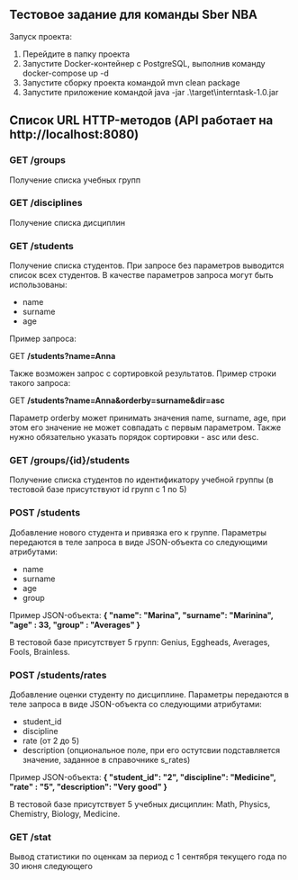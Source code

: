 ## Тестовое задание для команды Sber NBA

Запуск проекта:
1. Перейдите в папку проекта
2. Запустите Docker-контейнер с PostgreSQL, выполнив команду docker-compose up -d
3.  Запустите сборку проекта командой mvn clean package
4.  Запустите приложение командой java -jar .\target\interntask-1.0.jar

## Список URL HTTP-методов (API работает на http://localhost:8080)

### GET /groups
Получение списка учебных групп

### GET /disciplines
Получение списка дисциплин

### GET /students
Получение списка студентов. При запросе без параметров выводится список всех студентов. 
В качестве параметров запроса могут быть использованы:
- name
- surname
- age

Пример запроса:

GET **/students?name=Anna**

Также возможен запрос с сортировкой результатов. Пример строки такого запроса:

GET **/students?name=Anna&orderby=surname&dir=asc**

Параметр orderby может принимать значения name, surname, age, при этом его значение не может совпадать с первым параметром. Также нужно обязательно указать порядок сортировки - asc или desc.

### GET /groups/{id}/students
Получение списка студентов по идентификатору учебной группы (в тестовой базе присутствуют id групп с 1 по 5)

### POST /students
Добавление нового студента и привязка его к группе.
Параметры передаются в теле запроса в виде JSON-объекта со следующими атрибутами:
* name
* surname
* age
* group

Пример JSON-объекта:
**{
"name": "Marina",
"surname": "Marinina",
"age" : 33,
"group" : "Averages"
}**

В тестовой базе присутствует 5 групп: Genius, Eggheads, Averages, Fools, Brainless. 

### POST /students/rates
Добавление оценки студенту по дисциплине.
Параметры передаются в теле запроса в виде JSON-объекта со следующими атрибутами:
* student_id 
* discipline
* rate (от 2 до 5)
* description (опциональное поле, при его остутсвии подставляется значение, заданное в справочнике s_rates)

Пример JSON-объекта:
**{
"student_id": "2",
"discipline": "Medicine",
"rate" : "5",
"description": "Very good"
}**

В тестовой базе присутствует 5 учебных дисциплин: Math, Physics, Chemistry, Biology, Medicine.

### GET /stat
Вывод статистики по оценкам за период с 1 сентября текущего года по 30 июня следующего